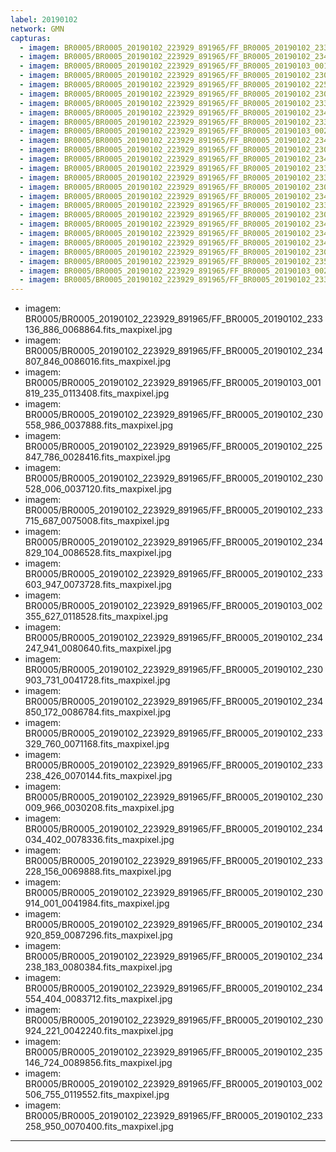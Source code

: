 ```yaml
---
label: 20190102
network: GMN
capturas:
  - imagem: BR0005/BR0005_20190102_223929_891965/FF_BR0005_20190102_233136_886_0068864.fits_maxpixel.jpg
  - imagem: BR0005/BR0005_20190102_223929_891965/FF_BR0005_20190102_234807_846_0086016.fits_maxpixel.jpg
  - imagem: BR0005/BR0005_20190102_223929_891965/FF_BR0005_20190103_001819_235_0113408.fits_maxpixel.jpg
  - imagem: BR0005/BR0005_20190102_223929_891965/FF_BR0005_20190102_230558_986_0037888.fits_maxpixel.jpg
  - imagem: BR0005/BR0005_20190102_223929_891965/FF_BR0005_20190102_225847_786_0028416.fits_maxpixel.jpg
  - imagem: BR0005/BR0005_20190102_223929_891965/FF_BR0005_20190102_230528_006_0037120.fits_maxpixel.jpg
  - imagem: BR0005/BR0005_20190102_223929_891965/FF_BR0005_20190102_233715_687_0075008.fits_maxpixel.jpg
  - imagem: BR0005/BR0005_20190102_223929_891965/FF_BR0005_20190102_234829_104_0086528.fits_maxpixel.jpg
  - imagem: BR0005/BR0005_20190102_223929_891965/FF_BR0005_20190102_233603_947_0073728.fits_maxpixel.jpg
  - imagem: BR0005/BR0005_20190102_223929_891965/FF_BR0005_20190103_002355_627_0118528.fits_maxpixel.jpg
  - imagem: BR0005/BR0005_20190102_223929_891965/FF_BR0005_20190102_234247_941_0080640.fits_maxpixel.jpg
  - imagem: BR0005/BR0005_20190102_223929_891965/FF_BR0005_20190102_230903_731_0041728.fits_maxpixel.jpg
  - imagem: BR0005/BR0005_20190102_223929_891965/FF_BR0005_20190102_234850_172_0086784.fits_maxpixel.jpg
  - imagem: BR0005/BR0005_20190102_223929_891965/FF_BR0005_20190102_233329_760_0071168.fits_maxpixel.jpg
  - imagem: BR0005/BR0005_20190102_223929_891965/FF_BR0005_20190102_233238_426_0070144.fits_maxpixel.jpg
  - imagem: BR0005/BR0005_20190102_223929_891965/FF_BR0005_20190102_230009_966_0030208.fits_maxpixel.jpg
  - imagem: BR0005/BR0005_20190102_223929_891965/FF_BR0005_20190102_234034_402_0078336.fits_maxpixel.jpg
  - imagem: BR0005/BR0005_20190102_223929_891965/FF_BR0005_20190102_233228_156_0069888.fits_maxpixel.jpg
  - imagem: BR0005/BR0005_20190102_223929_891965/FF_BR0005_20190102_230914_001_0041984.fits_maxpixel.jpg
  - imagem: BR0005/BR0005_20190102_223929_891965/FF_BR0005_20190102_234920_859_0087296.fits_maxpixel.jpg
  - imagem: BR0005/BR0005_20190102_223929_891965/FF_BR0005_20190102_234238_183_0080384.fits_maxpixel.jpg
  - imagem: BR0005/BR0005_20190102_223929_891965/FF_BR0005_20190102_234554_404_0083712.fits_maxpixel.jpg
  - imagem: BR0005/BR0005_20190102_223929_891965/FF_BR0005_20190102_230924_221_0042240.fits_maxpixel.jpg
  - imagem: BR0005/BR0005_20190102_223929_891965/FF_BR0005_20190102_235146_724_0089856.fits_maxpixel.jpg
  - imagem: BR0005/BR0005_20190102_223929_891965/FF_BR0005_20190103_002506_755_0119552.fits_maxpixel.jpg
  - imagem: BR0005/BR0005_20190102_223929_891965/FF_BR0005_20190102_233258_950_0070400.fits_maxpixel.jpg
---
```

  - imagem: BR0005/BR0005_20190102_223929_891965/FF_BR0005_20190102_233136_886_0068864.fits_maxpixel.jpg
  - imagem: BR0005/BR0005_20190102_223929_891965/FF_BR0005_20190102_234807_846_0086016.fits_maxpixel.jpg
  - imagem: BR0005/BR0005_20190102_223929_891965/FF_BR0005_20190103_001819_235_0113408.fits_maxpixel.jpg
  - imagem: BR0005/BR0005_20190102_223929_891965/FF_BR0005_20190102_230558_986_0037888.fits_maxpixel.jpg
  - imagem: BR0005/BR0005_20190102_223929_891965/FF_BR0005_20190102_225847_786_0028416.fits_maxpixel.jpg
  - imagem: BR0005/BR0005_20190102_223929_891965/FF_BR0005_20190102_230528_006_0037120.fits_maxpixel.jpg
  - imagem: BR0005/BR0005_20190102_223929_891965/FF_BR0005_20190102_233715_687_0075008.fits_maxpixel.jpg
  - imagem: BR0005/BR0005_20190102_223929_891965/FF_BR0005_20190102_234829_104_0086528.fits_maxpixel.jpg
  - imagem: BR0005/BR0005_20190102_223929_891965/FF_BR0005_20190102_233603_947_0073728.fits_maxpixel.jpg
  - imagem: BR0005/BR0005_20190102_223929_891965/FF_BR0005_20190103_002355_627_0118528.fits_maxpixel.jpg
  - imagem: BR0005/BR0005_20190102_223929_891965/FF_BR0005_20190102_234247_941_0080640.fits_maxpixel.jpg
  - imagem: BR0005/BR0005_20190102_223929_891965/FF_BR0005_20190102_230903_731_0041728.fits_maxpixel.jpg
  - imagem: BR0005/BR0005_20190102_223929_891965/FF_BR0005_20190102_234850_172_0086784.fits_maxpixel.jpg
  - imagem: BR0005/BR0005_20190102_223929_891965/FF_BR0005_20190102_233329_760_0071168.fits_maxpixel.jpg
  - imagem: BR0005/BR0005_20190102_223929_891965/FF_BR0005_20190102_233238_426_0070144.fits_maxpixel.jpg
  - imagem: BR0005/BR0005_20190102_223929_891965/FF_BR0005_20190102_230009_966_0030208.fits_maxpixel.jpg
  - imagem: BR0005/BR0005_20190102_223929_891965/FF_BR0005_20190102_234034_402_0078336.fits_maxpixel.jpg
  - imagem: BR0005/BR0005_20190102_223929_891965/FF_BR0005_20190102_233228_156_0069888.fits_maxpixel.jpg
  - imagem: BR0005/BR0005_20190102_223929_891965/FF_BR0005_20190102_230914_001_0041984.fits_maxpixel.jpg
  - imagem: BR0005/BR0005_20190102_223929_891965/FF_BR0005_20190102_234920_859_0087296.fits_maxpixel.jpg
  - imagem: BR0005/BR0005_20190102_223929_891965/FF_BR0005_20190102_234238_183_0080384.fits_maxpixel.jpg
  - imagem: BR0005/BR0005_20190102_223929_891965/FF_BR0005_20190102_234554_404_0083712.fits_maxpixel.jpg
  - imagem: BR0005/BR0005_20190102_223929_891965/FF_BR0005_20190102_230924_221_0042240.fits_maxpixel.jpg
  - imagem: BR0005/BR0005_20190102_223929_891965/FF_BR0005_20190102_235146_724_0089856.fits_maxpixel.jpg
  - imagem: BR0005/BR0005_20190102_223929_891965/FF_BR0005_20190103_002506_755_0119552.fits_maxpixel.jpg
  - imagem: BR0005/BR0005_20190102_223929_891965/FF_BR0005_20190102_233258_950_0070400.fits_maxpixel.jpg
---
